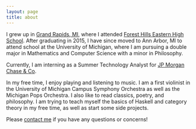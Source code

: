 ```yaml
---
layout: page
title: about
---
```


I grew up in [Grand Rapids, MI](http://www.google.com/maps/place/Grand+Rapids,+MI/), where I attended [Forest Hills Eastern High School](https://www.fhps.net/high-schools/eastern/). After graduating in 2015, I have since moved to Ann Arbor, MI to attend school at the University of Michigan, where I am pursuing a double major in Mathematics and Computer Science with a minor in Philosophy.

Currently, I am interning as a Summer Technology Analyst for [JP Morgan Chase & Co](https://www.jpmorganchase.com/).

In my free time, I enjoy playing and listening to music. I am a first violinist in the University of Michigan Campus Symphony Orchestra as well as the Michigan Pops Orchestra. I also like to read classics, poetry, and philosophy. I am trying to teach myself the basics of Haskell and category theory in my free time, as well as start some side projects.

Please [contact me](http://jonathoma.github.io/contact) if you have any questions or concerns!

